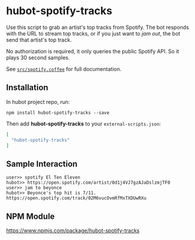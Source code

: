 # hubot-spotify-tracks

Use this script to grab an artist's top tracks from Spotify. The bot responds with the URL to stream top tracks, or if you just want to *jam out*, the bot send that artist's top track. 

No authorization is required, it only queries the public Spotify API. So it plays 30 second samples.

See [`src/spotify.coffee`](src/spotify.coffee) for full documentation.

## Installation

In hubot project repo, run:

`npm install hubot-spotify-tracks --save`

Then add **hubot-spotify-tracks** to your `external-scripts.json`:

```json
[
  "hubot-spotify-tracks"
]
```

## Sample Interaction

```
user>> spotify El Ten Eleven
hubot>> https://open.spotify.com/artist/0d1j4VJ7gzAJaDslzmjTF0
user>> jam to beyonce
hubot>> Beyonce's top hit is 7/11.
https://open.spotify.com/track/02M6vucOvmRfMxTXDUwRXu

```

## NPM Module

https://www.npmjs.com/package/hubot-spotify-tracks

